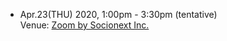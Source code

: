 - Apr.23(THU) 2020, 1:00pm - 3:30pm (tentative)  
  Venue: [Zoom by Socionext Inc.](https://socionext.zoom.us/j/99975267803?pwd=M25XMnJLaWlYRi9hWkxESVFleWp5UT09)  
